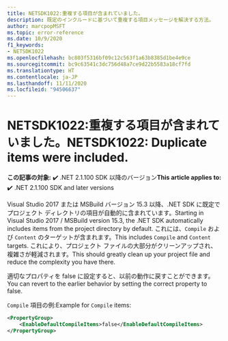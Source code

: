 ```yaml
---
title: NETSDK1022:重複する項目が含まれていました。
description: 既定のインクルードに基づいて重複する項目メッセージを解決する方法。
author: marcpopMSFT
ms.topic: error-reference
ms.date: 10/9/2020
f1_keywords:
- NETSDK1022
ms.openlocfilehash: bc803f5316bf09c12c563f1a63b8385d1be4e9ce
ms.sourcegitcommit: bc9c63541c3dc756d48a7ce9d22b5583a18cf7fd
ms.translationtype: HT
ms.contentlocale: ja-JP
ms.lasthandoff: 11/11/2020
ms.locfileid: "94506637"
---
```

# <a name="netsdk1022-duplicate-items-were-included"></a><span data-ttu-id="6cc97-103">NETSDK1022:重複する項目が含まれていました。</span><span class="sxs-lookup"><span data-stu-id="6cc97-103">NETSDK1022: Duplicate items were included.</span></span>

<span data-ttu-id="6cc97-104">**この記事の対象:**  ✔️ .NET 2.1.100 SDK 以降のバージョン</span><span class="sxs-lookup"><span data-stu-id="6cc97-104">**This article applies to:** ✔️ .NET 2.1.100 SDK and later versions</span></span>

<span data-ttu-id="6cc97-105">Visual Studio 2017 または MSBuild バージョン 15.3 以降、.NET SDK に既定でプロジェクト ディレクトリの項目が自動的に含まれています。</span><span class="sxs-lookup"><span data-stu-id="6cc97-105">Starting in Visual Studio 2017 / MSBuild version 15.3, the .NET SDK automatically includes items from the project directory by default.</span></span>  <span data-ttu-id="6cc97-106">これには、`Compile` および `Content` のターゲットが含まれます。</span><span class="sxs-lookup"><span data-stu-id="6cc97-106">This includes `Compile` and `Content` targets.</span></span>  <span data-ttu-id="6cc97-107">これにより、プロジェクト ファイルの大部分がクリーンアップされ、複雑さが軽減されます。</span><span class="sxs-lookup"><span data-stu-id="6cc97-107">This should greatly clean up your project file and reduce the complexity you have there.</span></span>

<span data-ttu-id="6cc97-108">適切なプロパティを false に設定すると、以前の動作に戻すことができます。</span><span class="sxs-lookup"><span data-stu-id="6cc97-108">You can revert to the earlier behavior by setting the correct property to false.</span></span>

<span data-ttu-id="6cc97-109">`Compile` 項目の例:</span><span class="sxs-lookup"><span data-stu-id="6cc97-109">Example for `Compile` items:</span></span>

```xml
<PropertyGroup>
    <EnableDefaultCompileItems>false</EnableDefaultCompileItems>
</PropertyGroup>
```
